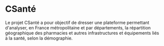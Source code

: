 # CSanté

Le projet CSanté a pour objectif de dresser une plateforme permettant d'analyser, en France métropolitaine et par départements, la répartition géographique des pharmacies et autres infrastructures et équipements liés à la santé, selon la démographie.



